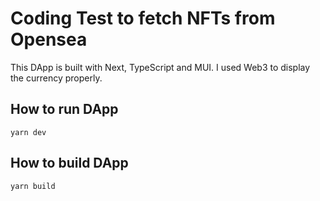 # Coding Test to fetch NFTs from Opensea

This DApp is built with Next, TypeScript and MUI. I used Web3 to display the currency properly.

## How to run DApp

```
yarn dev
```

## How to build DApp

```
yarn build
```
